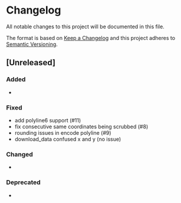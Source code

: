 # Changelog
All notable changes to this project will be documented in this file.

The format is based on [Keep a Changelog](http://keepachangelog.com/en/1.0.0/)
and this project adheres to [Semantic Versioning](http://semver.org/spec/v2.0.0.html).

## [Unreleased]
### Added
-
### Fixed

- add polyline6 support (#11)
- fix consecutive same coordinates being scrubbed (#8)
- rounding issues in encode polyline (#9)
- download_data confused x and y (no issue)

### Changed
-
### Deprecated
-